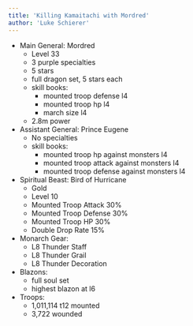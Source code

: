 ```yaml
---
title: 'Killing Kamaitachi with Mordred'
author: 'Luke Schierer'
---
```


- Main General: Mordred
  - Level 33
  - 3 purple specialties
  - 5 stars
  - full dragon set, 5 stars each
  - skill books:
    - mounted troop defense l4
    - mounted troop hp l4
    - march size l4
  - 2.8m power
- Assistant General: Prince Eugene
  - No specialties
  - skill books:
    - mounted troop hp against monsters l4
    - mounted troop attack against monsters l4
    - mounted troop defense against monsters l4
- Spiritual Beast: Bird of Hurricane
  - Gold
  - Level 10
  - Mounted Troop Attack 30%
  - Mounted Troop Defense 30%
  - Mounted Troop HP 30%
  - Double Drop Rate 15%
- Monarch Gear:
  - L8 Thunder Staff
  - L8 Thunder Grail
  - L8 Thunder Decoration
- Blazons:
  - full soul set
  - highest blazon at l6
- Troops:
  - 1,011,114 t12 mounted
  - 3,722 wounded
